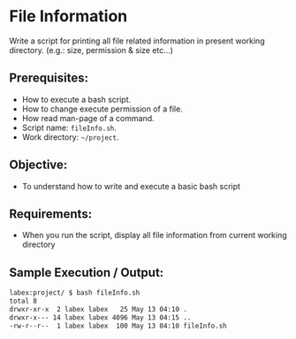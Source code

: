# File Information

Write a script for printing all file related information in present working directory. (e.g.: size, permission & size etc…)

## Prerequisites:

- How to execute a bash script.
- How to change execute permission of a file.
- How read man-page of a command.
- Script name: `fileInfo.sh`.
- Work directory: `~/project`.

## Objective:

- To understand how to write and execute a basic bash script

## Requirements:

- When you run the script, display all file information from current working directory

## Sample Execution / Output:

```bash
labex:project/ $ bash fileInfo.sh 
total 8
drwxr-xr-x  2 labex labex   25 May 13 04:10 .
drwxr-x--- 14 labex labex 4096 May 13 04:15 ..
-rw-r--r--  1 labex labex  100 May 13 04:10 fileInfo.sh
```

